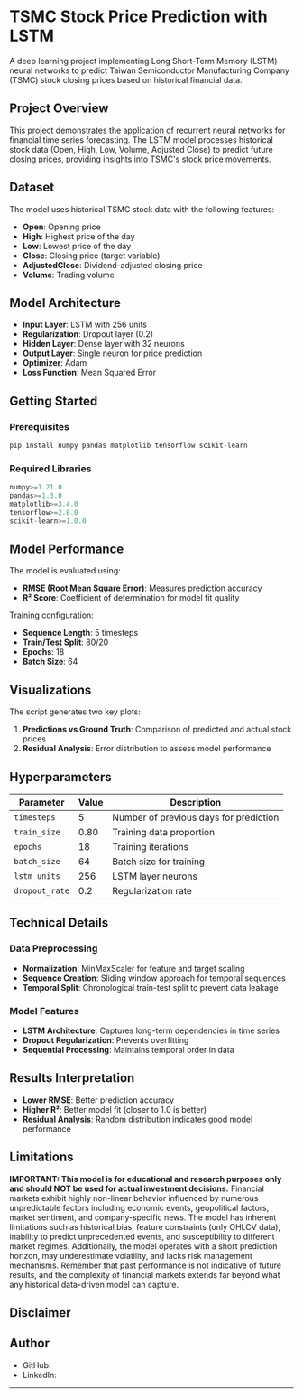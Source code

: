 # TSMC Stock Price Prediction with LSTM

A deep learning project implementing Long Short-Term Memory (LSTM) neural networks to predict Taiwan Semiconductor Manufacturing Company (TSMC) stock closing prices based on historical financial data.

## Project Overview

This project demonstrates the application of recurrent neural networks for financial time series forecasting. The LSTM model processes historical stock data (Open, High, Low, Volume, Adjusted Close) to predict future closing prices, providing insights into TSMC's stock price movements.

## Dataset

The model uses historical TSMC stock data with the following features:
- **Open**: Opening price
- **High**: Highest price of the day
- **Low**: Lowest price of the day
- **Close**: Closing price (target variable)
- **AdjustedClose**: Dividend-adjusted closing price
- **Volume**: Trading volume

## Model Architecture

- **Input Layer**: LSTM with 256 units
- **Regularization**: Dropout layer (0.2)
- **Hidden Layer**: Dense layer with 32 neurons
- **Output Layer**: Single neuron for price prediction
- **Optimizer**: Adam
- **Loss Function**: Mean Squared Error

## Getting Started

### Prerequisites

```bash
pip install numpy pandas matplotlib tensorflow scikit-learn
```

### Required Libraries

```python
numpy>=1.21.0
pandas>=1.3.0
matplotlib>=3.4.0
tensorflow>=2.8.0
scikit-learn>=1.0.0
```



## Model Performance

The model is evaluated using:
- **RMSE (Root Mean Square Error)**: Measures prediction accuracy
- **R² Score**: Coefficient of determination for model fit quality

Training configuration:
- **Sequence Length**: 5 timesteps
- **Train/Test Split**: 80/20
- **Epochs**: 18
- **Batch Size**: 64

## Visualizations

The script generates two key plots:

1. **Predictions vs Ground Truth**: Comparison of predicted and actual stock prices
2. **Residual Analysis**: Error distribution to assess model performance

## Hyperparameters

| Parameter | Value | Description |
|-----------|-------|-------------|
| `timesteps` | 5 | Number of previous days for prediction |
| `train_size` | 0.80 | Training data proportion |
| `epochs` | 18 | Training iterations |
| `batch_size` | 64 | Batch size for training |
| `lstm_units` | 256 | LSTM layer neurons |
| `dropout_rate` | 0.2 | Regularization rate |



## Technical Details

### Data Preprocessing
- **Normalization**: MinMaxScaler for feature and target scaling
- **Sequence Creation**: Sliding window approach for temporal sequences
- **Temporal Split**: Chronological train-test split to prevent data leakage

### Model Features
- **LSTM Architecture**: Captures long-term dependencies in time series
- **Dropout Regularization**: Prevents overfitting
- **Sequential Processing**: Maintains temporal order in data



## Results Interpretation

- **Lower RMSE**: Better prediction accuracy
- **Higher R²**: Better model fit (closer to 1.0 is better)
- **Residual Analysis**: Random distribution indicates good model performance

## Limitations

**IMPORTANT: This model is for educational and research purposes only and should NOT be used for actual investment decisions.** Financial markets exhibit highly non-linear behavior influenced by numerous unpredictable factors including economic events, geopolitical factors, market sentiment, and company-specific news. The model has inherent limitations such as historical bias, feature constraints (only OHLCV data), inability to predict unprecedented events, and susceptibility to different market regimes. Additionally, the model operates with a short prediction horizon, may underestimate volatility, and lacks risk management mechanisms. Remember that past performance is not indicative of future results, and the complexity of financial markets extends far beyond what any historical data-driven model can capture.

## Disclaimer



## Author

- GitHub: [](https://github.com/charles-dlm)
- LinkedIn: [](https://www.linkedin.com/in/charles-delemolle/)

---
